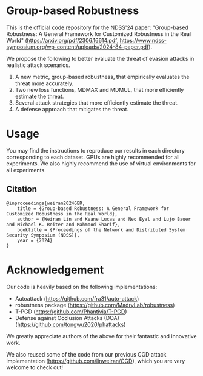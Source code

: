 # Group-based Robustness
This is the official code repository for the NDSS'24 paper: "Group-based Robustness: A General Framework for Customized Robustness in the Real World" (https://arxiv.org/pdf/2306.16614.pdf, https://www.ndss-symposium.org/wp-content/uploads/2024-84-paper.pdf).

We propose the following to better evaluate the threat of evasion attacks in realistic attack scenarios.
1. A new metric, group-based robustness, that empirically evaluates the threat more accurately.
2. Two new loss functions, MDMAX and MDMUL, that more efficiently estimate the threat.
3. Several attack strategies that more efficiently estimate the threat.
4. A defense approach that mitigates the threat.

# Usage
You may find the instructions to reproduce our results in each directory corresponding to each dataset. GPUs are highly recommended for all experiments. We also highly recommend the use of virtual environments for all experiments.

## Citation
```
@inproceedings{weiran2024GBR,
    title = {Group-based Robustness: A General Framework for Customized Robustness in the Real World},
    author = {Weiran Lin and Keane Lucas and Neo Eyal and Lujo Bauer and Michael K. Reiter and Mahmood Sharif},
    booktitle = {Proceedings of the Network and Distributed System Security Symposium (NDSS)},
    year = {2024}
}
```

# Acknowledgement
Our code is heavily based on the following implementations:
- Autoattack (https://github.com/fra31/auto-attack)
- robustness package (https://github.com/MadryLab/robustness)
- T-PGD (https://github.com/Phantivia/T-PGD)
- Defense against Occlusion Attacks (DOA) (https://github.com/tongwu2020/phattacks)

We greatly appreciate authors of the above for their fantastic and innovative work.

We also reused some of the code from our previous CGD attack implementation (https://github.com/linweiran/CGD),
which you are very welcome to check out!
